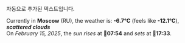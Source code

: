 
자동으로 추가된 텍스트입니다.

<!--START_SECTION:weather:moscow-->
Currently in **Moscow** (RU), the weather is: **-6.7°C** (feels like **-12.1°C**), ***scattered clouds***<br/>
On *February 15, 2025*, the *sun rises* at 🌅**07:54** and *sets* at 🌇**17:33**.
<!--END_SECTION:weather-->

